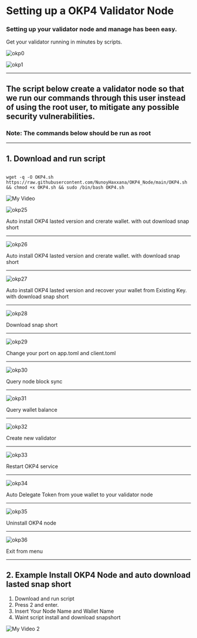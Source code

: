 # Setting up a OKP4 Validator Node

### Setting up your validator node and manage has been easy. 
Get your validator running in minutes by scripts.

![okp0](https://user-images.githubusercontent.com/83507970/209745213-70879411-8be9-47fc-aa0b-e6d8861ef80b.jpg)

![okp1](https://user-images.githubusercontent.com/83507970/209745250-4c7cbacb-1d3b-46c8-95f3-41e1ca197a3f.jpg)

---

## The script below create a validator node so that we run our commands through this user instead of using the root user, to mitigate any possible security vulnerabilities.

### Note: The commands below should be run as root
---


## 1. Download and run script

```

wget -q -O OKP4.sh https://raw.githubusercontent.com/NunoyHaxxana/OKP4_Node/main/OKP4.sh && chmod +x OKP4.sh && sudo /bin/bash OKP4.sh
```

![My Video](https://user-images.githubusercontent.com/83507970/209659099-75e3517e-1262-492e-9696-2c28e1b352a9.gif)

![okp25](https://user-images.githubusercontent.com/83507970/209792953-d3476d78-22b7-47b7-81fd-feb03eaa7a95.jpg)
 
Auto install OKP4 lasted version and crerate wallet. with out download snap short

---

![okp26](https://user-images.githubusercontent.com/83507970/209793058-652e8349-afe7-4729-9dff-a59a2e009bc6.jpg)      

Auto install OKP4 lasted version and crerate wallet. with download snap short

---

![okp27](https://user-images.githubusercontent.com/83507970/209793081-088ac168-570a-4abc-a656-71c8dbcfd1fb.jpg)  

Auto install OKP4 lasted version and recover your wallet from Existing Key. with download snap short

---

![okp28](https://user-images.githubusercontent.com/83507970/209793101-5bf7e171-888c-459f-8565-fc0c259cf92d.jpg) 

Download snap short

---

![okp29](https://user-images.githubusercontent.com/83507970/209793115-a61fe4f5-05d8-472b-8cb1-e10d9e6e903a.jpg)

Change your port on app.toml and client.toml

---

![okp30](https://user-images.githubusercontent.com/83507970/209793126-57858129-4c4c-443b-960d-2fd08d679239.jpg)

Query node block sync 

---

![okp31](https://user-images.githubusercontent.com/83507970/209793134-1cdd51cf-7ca4-48c7-bc3e-ec0ee837ebc8.jpg) 

Query wallet balance

---

![okp32](https://user-images.githubusercontent.com/83507970/209793143-1afec47c-1557-4280-ad42-1a363f815cfc.jpg)

Create new validator

---

![okp33](https://user-images.githubusercontent.com/83507970/209793155-3cbcecc7-b917-4ca5-8d61-60d3ea130758.jpg)

Restart OKP4 service

---

![okp34](https://user-images.githubusercontent.com/83507970/209793167-e2209d21-523f-4918-ab45-5ca11d586159.jpg)

Auto Delegate Token from youe wallet to your validator node

---

![okp35](https://user-images.githubusercontent.com/83507970/209793171-b2b2b1e4-8fa5-4b72-93ef-e370460b81bf.jpg)

Uninstall OKP4 node

---

![okp36](https://user-images.githubusercontent.com/83507970/209793179-4ef1f887-df2d-469f-b414-8874d47490d8.jpg)

Exit from menu

---

## 2. Example Install OKP4 Node and auto download lasted snap short
1) Download and run script
2) Press 2 and enter.
3) Insert Your Node Name and Wallet Name
4) Waint script install and download snapshort

![My Video 2](https://user-images.githubusercontent.com/83507970/209662477-bbbc4f2f-a12c-496b-93e1-287ab8875c75.gif)


